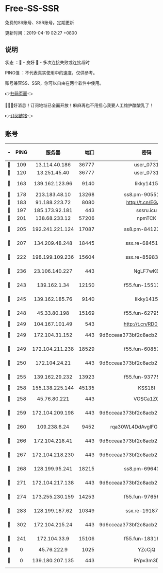 # Free-SS-SSR

免费的SS账号、SSR账号，定期更新

更新时间：2019-04-19 02:27 +0800

## 说明

状态     ：🙂 - 良好 🙁 - 多次连接失败或连接超时

PING值   ：不代表真实使用中的速度，仅供参考。

账号兼容SS、SSR，你可以自由在两个软件中使用。

👉[扫码页面](https://liesauer.github.io/Free-SS-SSR/)👈

🎉🎉🎉好消息！订阅地址已全面开放！麻麻再也不用担心我要人工维护酸酸乳了！

👉[订阅链接](https://www.liesauer.net/yogurt/subscribe?ACCESS_TOKEN=DAYxR3mMaZAsaqUb)👈

## 账号

|-|PING|服务器|端口|密码|加密方式|区域|
|:----:|:----:|:-----:|-----:|:----:|:----:|:----:|
|🙂|109|13.114.40.186|36777|user_0731|chacha20|JP|
|🙂|120|13.251.45.40|36777|user_0731|chacha20|SG|
|🙂|163|139.162.123.96|9140|likky1415|aes-256-cfb|JP|
|🙂|178|213.183.48.10|13268|ss8.pm-90551767|rc4-md5|RU|
|🙂|183|91.188.223.72|8080|http://t.cn/EGJIyrl|rc4-md5|RU|
|🙂|197|185.173.92.181|443|sssru.icu|rc4-md5|RU|
|🙂|201|138.68.233.12|57206|npmTCK|rc4-md5|US|
|🙂|205|192.241.221.124|17087|ss8.pm-84123317|aes-256-cfb|US|
|🙂|207|134.209.48.248|18445|ssx.re-68451982|aes-256-cfb|US|
|🙂|222|198.199.109.236|15604|ssx.re-85983302|aes-256-cfb|US|
|🙂|236|23.106.140.227|443|NgLF7wKB|aes-256-cfb|US|
|🙂|243|139.162.1.34|12150|f55.fun-15513750|aes-256-cfb|SG|
|🙂|245|139.162.185.76|9140|likky1415|aes-256-cfb|DE|
|🙂|248|45.33.80.198|15169|f55.fun-62795651|aes-256-cfb|US|
|🙂|249|104.167.101.49|543|http://t.cn/RD0D7sx|rc4-md5|CA|
|🙂|249|172.104.31.152|443|9d6cceaa373bf2c8acb22e60b6a58be6|aes-256-cfb|US|
|🙂|249|172.104.211.238|18529|f55.fun-60857780|aes-256-cfb|US|
|🙂|250|172.104.24.21|443|9d6cceaa373bf2c8acb22e60b6a58be6|aes-256-cfb|US|
|🙂|255|139.162.29.232|13923|f55.fun-93775470|aes-256-cfb|SG|
|🙂|258|155.138.225.144|45135|KSS18l|rc4-md5|US|
|🙂|258|45.76.80.221|443|VOSCa1ZG|aes-256-cfb|DE|
|🙂|259|172.104.209.198|443|9d6cceaa373bf2c8acb22e60b6a58be6|aes-256-cfb|US|
|🙂|260|109.238.6.24|9452|rqa30WL4DdAvgIFG6Fs3znzTa|aes-256-cfb|FR|
|🙂|266|172.104.218.41|443|9d6cceaa373bf2c8acb22e60b6a58be6|aes-256-cfb|US|
|🙂|267|172.104.218.230|443|9d6cceaa373bf2c8acb22e60b6a58be6|aes-256-cfb|US|
|🙂|268|128.199.95.241|18215|ss8.pm-69643917|aes-256-cfb|SG|
|🙂|271|172.104.217.138|443|9d6cceaa373bf2c8acb22e60b6a58be6|aes-256-cfb|US|
|🙂|274|173.255.230.159|14253|f55.fun-97656592|aes-256-cfb|US|
|🙂|283|128.199.187.62|10349|ssx.re-19187130|aes-256-cfb|SG|
|🙂|302|172.104.215.24|443|9d6cceaa373bf2c8acb22e60b6a58be6|aes-256-cfb|US|
|🙂|241|172.104.33.9|15106|f55.fun-18318198|aes-256-cfb|SG|
|🙁|0|45.76.222.9|1025|YZcCjQ|rc4-md5|JP|
|🙁|0|139.180.207.135|443|RYpv3m3D|aes-256-cfb|JP|

